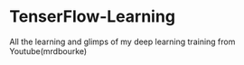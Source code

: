 # TenserFlow-Learning
All the learning and glimps of my deep learning training from Youtube(mrdbourke)
